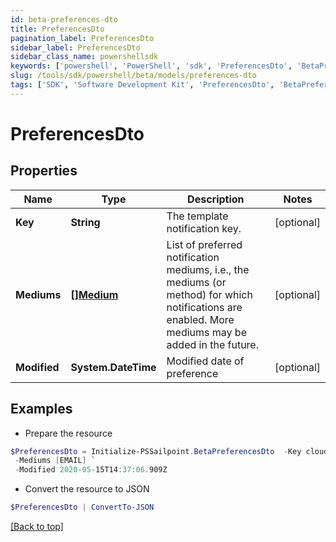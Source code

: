 ```yaml
---
id: beta-preferences-dto
title: PreferencesDto
pagination_label: PreferencesDto
sidebar_label: PreferencesDto
sidebar_class_name: powershellsdk
keywords: ['powershell', 'PowerShell', 'sdk', 'PreferencesDto', 'BetaPreferencesDto'] 
slug: /tools/sdk/powershell/beta/models/preferences-dto
tags: ['SDK', 'Software Development Kit', 'PreferencesDto', 'BetaPreferencesDto']
---
```



# PreferencesDto

## Properties

Name | Type | Description | Notes
------------ | ------------- | ------------- | -------------
**Key** | **String** | The template notification key. | [optional] 
**Mediums** | [**[]Medium**](medium) | List of preferred notification mediums, i.e., the mediums (or method) for which notifications are enabled. More mediums may be added in the future. | [optional] 
**Modified** | **System.DateTime** | Modified date of preference | [optional] 

## Examples

- Prepare the resource
```powershell
$PreferencesDto = Initialize-PSSailpoint.BetaPreferencesDto  -Key cloud_manual_work_item_summary `
 -Mediums [EMAIL] `
 -Modified 2020-05-15T14:37:06.909Z
```

- Convert the resource to JSON
```powershell
$PreferencesDto | ConvertTo-JSON
```


[[Back to top]](#) 

